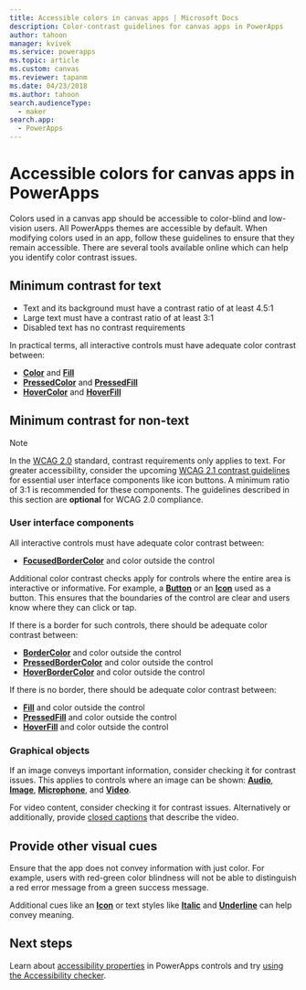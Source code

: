 ```yaml
---
title: Accessible colors in canvas apps | Microsoft Docs
description: Color-contrast guidelines for canvas apps in PowerApps
author: tahoon
manager: kvivek
ms.service: powerapps
ms.topic: article
ms.custom: canvas
ms.reviewer: tapanm
ms.date: 04/23/2018
ms.author: tahoon
search.audienceType: 
  - maker
search.app: 
  - PowerApps
---
```

# Accessible colors for canvas apps in PowerApps
Colors used in a canvas app should be accessible to color-blind and low-vision users. All PowerApps themes are accessible by default. When modifying colors used in an app, follow these guidelines to ensure that they remain accessible. There are several tools available online which can help you identify color contrast issues.

## Minimum contrast for text
* Text and its background must have a contrast ratio of at least 4.5:1
* Large text must have a contrast ratio of at least 3:1
* Disabled text has no contrast requirements

In practical terms, all interactive controls must have adequate color contrast between:
* **[Color](controls/properties-color-border.md)** and **[Fill](controls/properties-color-border.md)**
* **[PressedColor](controls/properties-color-border.md)** and **[PressedFill](controls/properties-color-border.md)**
* **[HoverColor](controls/properties-color-border.md)** and **[HoverFill](controls/properties-color-border.md)**

## Minimum contrast for non-text

> [!NOTE]
> In the [WCAG 2.0](https://www.w3.org/TR/UNDERSTANDING-WCAG20/visual-audio-contrast-contrast.html) standard, contrast requirements only applies to text. For greater accessibility, consider the upcoming [WCAG 2.1 contrast guidelines](https://www.w3.org/TR/WCAG21/#non-text-contrast) for essential user interface components like icon buttons. A minimum ratio of 3:1 is recommended for these components. The guidelines described in this section are **optional** for WCAG 2.0 compliance.

### User interface components
All interactive controls must have adequate color contrast between:
* **[FocusedBorderColor](controls/properties-color-border.md)** and color outside the control

Additional color contrast checks apply for controls where the entire area is interactive or informative. For example, a **[Button](controls/control-button.md)** or an **[Icon](controls/control-shapes-icons.md)** used as a button. This ensures that the boundaries of the control are clear and users know where they can click or tap.

If there is a border for such controls, there should be adequate color contrast between:
* **[BorderColor](controls/properties-color-border.md)** and color outside the control
* **[PressedBorderColor](controls/properties-color-border.md)** and color outside the control
* **[HoverBorderColor](controls/properties-color-border.md)** and color outside the control

If there is no border, there should be adequate color contrast between:
* **[Fill](controls/properties-color-border.md)** and color outside the control
* **[PressedFill](controls/properties-color-border.md)** and color outside the control
* **[HoverFill](controls/properties-color-border.md)** and color outside the control

### Graphical objects
If an image conveys important information, consider checking it for contrast issues. This applies to controls where an image can be shown: **[Audio](controls/control-audio-video.md)**, **[Image](controls/control-image.md)**, **[Microphone](controls/control-microphone.md)**, and **[Video](controls/control-audio-video.md)**.

For video content, consider checking it for contrast issues. Alternatively or additionally, provide [closed captions](controls/control-audio-video.md) that describe the video.

## Provide other visual cues
Ensure that the app does not convey information with just color. For example, users with red-green color blindness will not be able to distinguish a red error message from a green success message.

Additional cues like an **[Icon](controls/control-shapes-icons.md)** or text styles like **[Italic](controls/properties-text.md)** and **[Underline](controls/properties-text.md)** can help convey meaning.

## Next steps
Learn about [accessibility properties](controls/properties-accessibility.md) in PowerApps controls and try [using the Accessibility checker](accessibility-checker.md).
